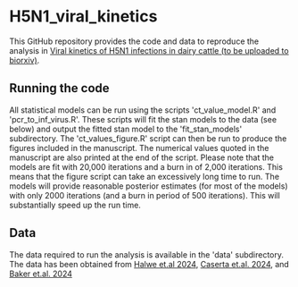 # H5N1_viral_kinetics

This GitHub repository provides the code and data to reproduce the analysis in [Viral kinetics of H5N1 infections in dairy cattle (to be uploaded to biorxiv)](https://www.biorxiv.com).

## Running the code
All statistical models can be run using the scripts 'ct_value_model.R' and 'pcr_to_inf_virus.R'. These scripts will fit the stan models to the data (see below) and output the fitted stan model to the 'fit_stan_models' subdirectory. The 'ct_values_figure.R' script can then be run to produce the figures included in the manuscript. The numerical values quoted in the manuscript are also printed at the end of the script. Please note that the models are fit with 20,000 iterations and a burn in of 2,000 iterations. This means that the figure script can take an excessively long time to run. The models will provide reasonable posterior estimates (for most of the models) with only 2000 iterations (and a burn in period of 500 iterations). This will substantially speed up the run time.



## Data
The data required to run the analysis is available in the 'data' subdirectory. The data has been obtained from [Halwe et.al 2024](https://www.nature.com/articles/s41586-024-08063-y), [Caserta et.al. 2024](https://www.nature.com/articles/s41586-024-07849-4), and [Baker et.al. 2024](https://www.nature.com/articles/s41586-024-08166-6)
